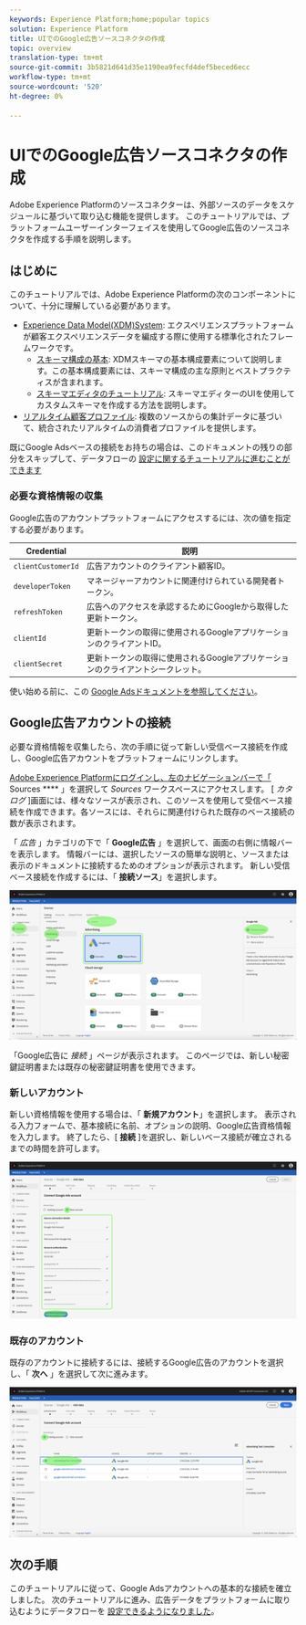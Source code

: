```yaml
---
keywords: Experience Platform;home;popular topics
solution: Experience Platform
title: UIでのGoogle広告ソースコネクタの作成
topic: overview
translation-type: tm+mt
source-git-commit: 3b5821d641d35e1190ea9fecfd4def5beced6ecc
workflow-type: tm+mt
source-wordcount: '520'
ht-degree: 0%

---
```



# UIでのGoogle広告ソースコネクタの作成

Adobe Experience Platformのソースコネクターは、外部ソースのデータをスケジュールに基づいて取り込む機能を提供します。 このチュートリアルでは、プラットフォームユーザーインターフェイスを使用してGoogle広告のソースコネクタを作成する手順を説明します。

## はじめに

このチュートリアルでは、Adobe Experience Platformの次のコンポーネントについて、十分に理解している必要があります。

* [Experience Data Model(XDM)System](../../../../../xdm/home.md): エクスペリエンスプラットフォームが顧客エクスペリエンスデータを編成する際に使用する標準化されたフレームワークです。
   * [スキーマ構成の基本](../../../../../xdm/schema/composition.md): XDMスキーマの基本構成要素について説明します。この基本構成要素には、スキーマ構成の主な原則とベストプラクティスが含まれます。
   * [スキーマエディタのチュートリアル](../../../../../xdm/tutorials/create-schema-ui.md): スキーマエディターのUIを使用してカスタムスキーマを作成する方法を説明します。
* [リアルタイム顧客プロファイル](../../../../../profile/home.md): 複数のソースからの集計データに基づいて、統合されたリアルタイムの消費者プロファイルを提供します。

既にGoogle Adsベースの接続をお持ちの場合は、このドキュメントの残りの部分をスキップして、データフローの [設定に関するチュートリアルに進むことができます](../../dataflow/payments.md)

### 必要な資格情報の収集

Google広告のアカウントプラットフォームにアクセスするには、次の値を指定する必要があります。

| Credential | 説明 |
| ---------- | ----------- |
| `clientCustomerId` | 広告アカウントのクライアント顧客ID。 |
| `developerToken` | マネージャーアカウントに関連付けられている開発者トークン。 |
| `refreshToken` | 広告へのアクセスを承認するためにGoogleから取得した更新トークン。 |
| `clientId` | 更新トークンの取得に使用されるGoogleアプリケーションのクライアントID。 |
| `clientSecret` | 更新トークンの取得に使用されるGoogleアプリケーションのクライアントシークレット。 |

使い始める前に、この [Google Adsドキュメントを参照してください](https://developers.google.com/adwords/api/docs/guides/authentication)。

## Google広告アカウントの接続

必要な資格情報を収集したら、次の手順に従って新しい受信ベース接続を作成し、Google広告アカウントをプラットフォームにリンクします。

<a href="https://platform.adobe.com" target="_blank">Adobe Experience Platformにログインし、左のナビゲーションバーで「</a> Sources **** 」を選択して *Sources* ワークスペースにアクセスします。 [ *カタログ* ]画面には、様々なソースが表示され、このソースを使用して受信ベース接続を作成できます。各ソースには、それらに関連付けられた既存のベース接続の数が表示されます。

「 *広告* 」カテゴリの下で「 **Google広告** 」を選択して、画面の右側に情報バーを表示します。 情報バーには、選択したソースの簡単な説明と、ソースまたは表示のドキュメントに接続するためのオプションが表示されます。 新しい受信ベース接続を作成するには、「 **接続ソース**」を選択します。

![カタログ](../../../../images/tutorials/create/ads/catalog.png)

「Google広告に *接続* 」ページが表示されます。 このページでは、新しい秘密鍵証明書または既存の秘密鍵証明書を使用できます。

### 新しいアカウント

新しい資格情報を使用する場合は、「 **新規アカウント**」を選択します。 表示される入力フォームで、基本接続に名前、オプションの説明、Google広告資格情報を入力します。 終了したら、[ **接続** ]を選択し、新しいベース接続が確立されるまでの時間を許可します。

![connect](../../../../images/tutorials/create/ads/connect.png)

### 既存のアカウント

既存のアカウントに接続するには、接続するGoogle広告のアカウントを選択し、「 **次へ** 」を選択して次に進みます。

![既存の](../../../../images/tutorials/create/ads/existing.png)

## 次の手順

このチュートリアルに従って、Google Adsアカウントへの基本的な接続を確立しました。 次のチュートリアルに進み、広告データをプラットフォームに取り込むようにデータフローを [設定できるようになりました](../../dataflow/advertising.md)。